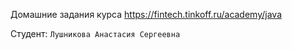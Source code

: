 Домашние задания курса https://fintech.tinkoff.ru/academy/java

Студент: `Лушникова Анастасия Сергеевна`
